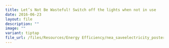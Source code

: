```yaml
---
title: Let’s Not Be Wasteful! Switch off the lights when not in use
date: 2016-06-23
layout: file
description: ""
image: ""
variant: tiptap
file_url: /files/Resources/Energy Efficiency/nea_saveelectricity_poster.pdf
---
```

